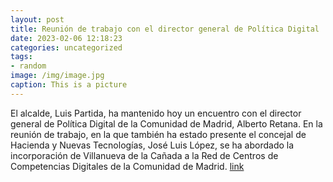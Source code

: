 ```yaml
---
layout: post
title: Reunión de trabajo con el director general de Política Digital
date: 2023-02-06 12:18:23
categories: uncategorized
tags:
- random
image: /img/image.jpg
caption: This is a picture
---
```

El alcalde, Luis Partida, ha mantenido hoy un encuentro con el director general de Política Digital de la Comunidad de Madrid, Alberto Retana. En la reunión de trabajo, en la que también ha estado presente el concejal de Hacienda y Nuevas Tecnologías, José Luis López, se ha abordado la incorporación de Villanueva de la Cañada a la Red de Centros de Competencias Digitales de la Comunidad de Madrid.   [link](https://www.ayto-villacanada.es/noticias/reunion-de-trabajo-con-el-director-general-de-politica-digital/)
